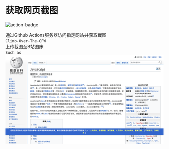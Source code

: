 # 获取网页截图
![action-badge](https://github.com/shanmite/Capture-Web-Page/workflows/Run%20in%20Nodejs/badge.svg)  

通过Github Actions服务器访问指定网站并获取截图  
`Climb-Over-The-GFW`  
上传截图至B站图床  
`Such as`  
![example](.github/images/example.png)